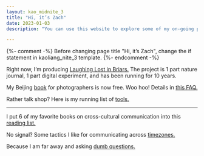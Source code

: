 ```yaml
---
layout: kao_midnite_3
title: "Hi, it’s Zach"
date: 2023-01-03
description: "You can use this website to explore some of my on-going projects."

---
```




{%- comment -%}
Before changing page title "Hi, it’s Zach", change the if statement in kaoliang_nite_3 template. 
{%- endcomment -%}


<div class="scan" markdown="1">  

Right now, I’m producing [Laughing Lost in Briars.] The project is 1 part nature journal, 1 part digital experiment, and has been running for 10 years.

My Beijing [book] for photographers is now free. Woo hoo! Details in [this FAQ.]

<p id="talk-shop">Rather talk shop? Here is my running list of <a href="https://www.zachmccabe.com/tools">tools.</a></p>

---

I put 6 of my favorite books on cross-cultural communication into this [reading list.]

No signal? Some tactics I like for communicating across [timezones.]

Because I am far away and asking [dumb questions.]

</div>

[Laughing Lost in Briars.]: https://www.zachmccabe.com/briars

[book]: https://www.zachmccabe.com/beijing

[this FAQ.]: https://www.zachmccabe.com/beijing/faq#why-is-this-book-free

[timezones.]: https://www.zachmccabe.com/notes/timezones

[reading list.]: https://www.zachmccabe.com/notes/reading-list

[dumb questions.]: https://www.zachmccabe.com/notes/dumb-questions
